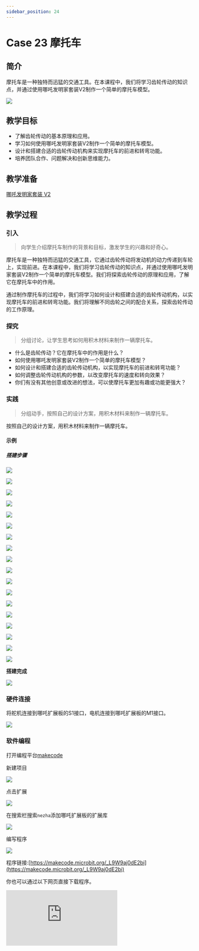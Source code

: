 ```yaml
---
sidebar_position: 24
---
```


# Case 23 摩托车

## 简介

摩托车是一种独特而迅猛的交通工具。在本课程中，我们将学习齿轮传动的知识点，并通过使用哪吒发明家套装V2制作一个简单的摩托车模型。


![](./images/nezha-inventors-kit-v2-case-23-01.png)


## 教学目标

- 了解齿轮传动的基本原理和应用。
- 学习如何使用哪吒发明家套装V2制作一个简单的摩托车模型。
- 设计和搭建合适的齿轮传动机构来实现摩托车的前进和转弯功能。
- 培养团队合作、问题解决和创新思维能力。


## 教学准备

[哪吒发明家套装 V2](https://www.elecfreaks.com/nezha-inventor-s-kit-v2-for-micro-bit.html)


## 教学过程

### 引入

>向学生介绍摩托车制作的背景和目标，激发学生的兴趣和好奇心。

摩托车是一种独特而迅猛的交通工具，它通过齿轮传动将发动机的动力传递到车轮上，实现前进。在本课程中，我们将学习齿轮传动的知识点，并通过使用哪吒发明家套装V2制作一个简单的摩托车模型。我们将探索齿轮传动的原理和应用，了解它在摩托车中的作用。

通过制作摩托车的过程中，我们将学习如何设计和搭建合适的齿轮传动机构，以实现摩托车的前进和转弯功能。我们将理解不同齿轮之间的配合关系，探索齿轮传动的工作原理。

### 探究

>分组讨论，让学生思考如何用积木材料来制作一辆摩托车。

- 什么是齿轮传动？它在摩托车中的作用是什么？
- 如何使用哪吒发明家套装V2制作一个简单的摩托车模型？
- 如何设计和搭建合适的齿轮传动机构，以实现摩托车的前进和转弯功能？
- 如何调整齿轮传动机构的参数，以改变摩托车的速度和转向效果？
- 你们有没有其他创意或改进的想法，可以使摩托车更加有趣或功能更强大？

### 实践

>分组动手，按照自己的设计方案，用积木材料来制作一辆摩托车。

按照自己的设计方案，用积木材料来制作一辆摩托车。

#### 示例

##### 搭建步骤

![](./images/nezha-inventors-kit-v2-step-23-01.png)

![](./images/nezha-inventors-kit-v2-step-23-02.png)

![](./images/nezha-inventors-kit-v2-step-23-03.png)

![](./images/nezha-inventors-kit-v2-step-23-04.png)

![](./images/nezha-inventors-kit-v2-step-23-05.png)

![](./images/nezha-inventors-kit-v2-step-23-06.png)

![](./images/nezha-inventors-kit-v2-step-23-07.png)

![](./images/nezha-inventors-kit-v2-step-23-08.png)

![](./images/nezha-inventors-kit-v2-step-23-09.png)

![](./images/nezha-inventors-kit-v2-step-23-10.png)

![](./images/nezha-inventors-kit-v2-step-23-11.png)

![](./images/nezha-inventors-kit-v2-step-23-12.png)

![](./images/nezha-inventors-kit-v2-step-23-13.png)

![](./images/nezha-inventors-kit-v2-step-23-14.png)

![](./images/nezha-inventors-kit-v2-step-23-15.png)

![](./images/nezha-inventors-kit-v2-step-23-16.png)

![](./images/nezha-inventors-kit-v2-step-23-17.png)

![](./images/nezha-inventors-kit-v2-step-23-18.png)

**搭建完成**

![](./images/nezha-inventors-kit-v2-case-23-01.png)

### 硬件连接

将舵机连接到哪吒扩展板的S1接口，电机连接到哪吒扩展板的M1接口。

![](./images/nezha-inventors-kit-v2-case-23-02.png)

### 软件编程

打开编程平台[makecode](https://makecode.microbit.org/#)

新建项目

![](./images/nezha-inventors-kit-v2-case-19-03.png)

点击扩展

![](./images/nezha-inventors-kit-v2-case-19-04.png)


在搜索栏搜索`nezha`添加哪吒扩展板的扩展库

![](./images/nezha-inventors-kit-v2-case-19-06.png)

编写程序

![](./images/nezha-inventors-kit-v2-case-23-07.png)


程序链接:[https://makecode.microbit.org/_L9W9aj0dE2bi](https://makecode.microbit.org/_L9W9aj0dE2bi)

你也可以通过以下网页直接下载程序。

<div
    style={{
        position: 'relative',
        paddingBottom: '60%',
        overflow: 'hidden',
    }}
>
    <iframe
        src="https://makecode.microbit.org/_L9W9aj0dE2bi"
        frameborder="0"
        sandbox="allow-popups allow-forms allow-scripts allow-same-origin"
        style={{
            position: 'absolute',
            width: '100%',
            height: '100%',
        }}
    />
</div>



## 展示

>分组展示，尝试制作遥控遥控，比较各组的成果和效果。

#### 示例案例效果

按下micro:bit上的A键，摩托车开始行驶。

![](./images/nezha-inventors-kit-v2-case-23.gif)

### 反思

>分组分享，让每组的学生分享自己的制作过程和心得，总结自己遇到的问题和解决办法，评价自己的优点和不足。
